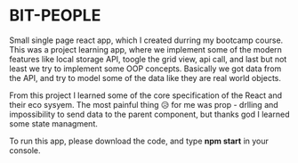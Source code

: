 # BIT-PEOPLE

Small single page react app, which I created durring my bootcamp course. This was a project learning app, where we implement some of the modern features like local storage API,
toogle the grid view, api call, and last but not least we try to implement some OOP concepts. Basically we got data from the API, and try to model some of the data like
they are real world objects.

From this project I learned some of the core specification of the React and their eco sysyem. The most painful thing 😥 for me was prop - drlling and impossibility to send data
to the parent component, but thanks god I learned some state managment.

To run this app, please download the code, and type <b> npm start</b>  in your console.
